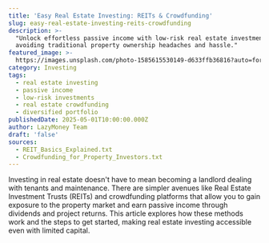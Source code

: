 ```yaml
---
title: 'Easy Real Estate Investing: REITs & Crowdfunding'
slug: easy-real-estate-investing-reits-crowdfunding
description: >-
  "Unlock effortless passive income with low-risk real estate investments,
  avoiding traditional property ownership headaches and hassle."
featured_image: >-
  https://images.unsplash.com/photo-1585615530149-d633ffb36816?auto=format&fit=crop&w=800&q=80
category: Investing
tags:
  - real estate investing
  - passive income
  - low-risk investments
  - real estate crowdfunding
  - diversified portfolio
publishedDate: 2025-05-01T10:00:00.000Z
author: LazyMoney Team
draft: 'false'
sources:
  - REIT_Basics_Explained.txt
  - Crowdfunding_for_Property_Investors.txt
---
```


Investing in real estate doesn't have to mean becoming a landlord dealing with tenants and maintenance. There are simpler avenues like Real Estate Investment Trusts (REITs) and crowdfunding platforms that allow you to gain exposure to the property market and earn passive income through dividends and project returns. This article explores how these methods work and the steps to get started, making real estate investing accessible even with limited capital.
